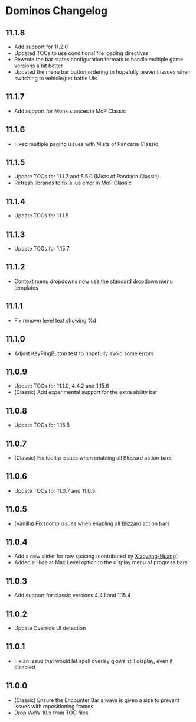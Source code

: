 # Dominos Changelog

## 11.1.8

* Add support for 11.2.0
* Updated TOCs to use conditional file loading directives
* Rewrote the bar states configuration formats to handle multiple game versions a bit better
* Updated the menu bar button ordering to hopefully prevent issues when switching to vehicle/pet battle UIs

## 11.1.7

* Add support for Monk stances in MoP Classic

## 11.1.6

* Fixed multiple paging issues with Mists of Pandaria Classic

## 11.1.5

* Update TOCs for 11.1.7 and 5.5.0 (Mists of Pandaria Classic)
* Refresh libraries to fix a lua error in MoP Classic

## 11.1.4

* Update TOCs for 11.1.5

## 11.1.3

* Update TOCs for 1.15.7

## 11.1.2

* Context menu dropdowns now use the standard dropdown menu templates

## 11.1.1

* Fix renown level text showing %d

## 11.1.0

* Adjust KeyRingButton test to hopefully avoid some errors

## 11.0.9

* Update TOCs for 11.1.0, 4.4.2 and 1.15.6
* (Classic) Add experimental support for the extra ability bar

## 11.0.8

* Update TOCs for 1.15.5

## 11.0.7

* (Classic) Fix tooltip issues when enabling all Blizzard action bars

## 11.0.6

* Update TOCs for 11.0.7 and 11.0.5

## 11.0.5

* (Vanilla) Fix tooltip issues when enabling all Blizzard action bars

## 11.0.4

* Add a new slider for row spacing (contributed by [Xiaoyang-Huang](https://github.com/Xiaoyang-Huang))
* Added a Hide at Max Level option to the display menu of progress bars

## 11.0.3

* Add support for classic versions 4.4.1 and 1.15.4

## 11.0.2

* Update Override UI detection

## 11.0.1

* Fix an issue that would let spell overlay glows still display, even if disabled

## 11.0.0

* (Classic) Ensure the Encounter Bar always is given a size to prevent issues
  with repositioning frames
* Drop WoW 10.x from TOC files